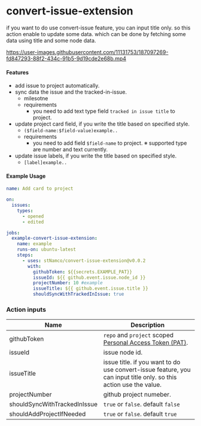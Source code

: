 # convert-issue-extension

if you want to do use convert-issue feature, you can input title only. so this action enable to update some data. which can be done by fetching some data using title and some node data.






https://user-images.githubusercontent.com/11131753/187097269-fd847293-88f2-434c-91b5-9d19cde2e68b.mp4



#### Features
- add issue to project automatically.
- sync data the issue and the tracked-in-issue.
  - milesotne 
  - requirements
    - you need to add text type field `tracked in issue title` to project.
- update project card field, if you write the title based on specified style.
  - `($field-name:$field-value)example..` 
  - requirements
    - you need to add field `$field-name` to project.
    ※ supported type are number and text currently.
- update issue labels, if you write the title based on specified style.
  - `[label]example..` 


#### Example Usage

```yaml
name: Add card to project

on:
  issues:
    types:
      - opened
      - edited

jobs:
  example-convert-issue-extension:
    name: example
    runs-on: ubuntu-latest
    steps:
      - uses: stNamco/convert-issue-extension@v0.0.2
        with:
          githubToken: ${{secrets.EXAMPLE_PAT}}
          issueId: ${{ github.event.issue.node_id }}
          projectNumber: 10 #example
          issueTitle: ${{ github.event.issue.title }}
          shouldSyncWithTrackedInIssue: true
```


### Action inputs

| Name | Description |
| --- | --- |
| githubToken | `repo` and `project` scoped [Personal Access Token (PAT)](https://docs.github.com/en/github/authenticating-to-github/creating-a-personal-access-token). |
| issueId | issue node id. |
| issueTitle | issue title. if you want to do use convert-issue feature, you can input title only. so this action use the value. |
| projectNumber | github project numeber. | 
| shouldSyncWithTrackedInIssue | `true` or `false`. default `false` |
| shouldAddProjectIfNeeded | `true` or `false`. default `true` |
